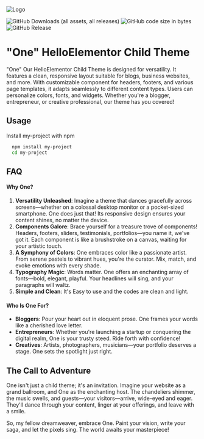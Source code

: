 
![Logo](https://freeimage.host/i/dzlDALx.png)

![GitHub Downloads (all assets, all releases)](https://img.shields.io/github/downloads/mxddown/one-wp-theme/total)
![GitHub code size in bytes](https://img.shields.io/github/languages/code-size/mxddown/one-wp-theme)
![GitHub Release](https://img.shields.io/github/v/release/mxddown/one-wp-theme)

# "One" HelloElementor Child Theme

"One" Our HelloElementor Child Theme is designed for versatility. It features a clean, responsive layout suitable for blogs, business websites, and more. With customizable component for headers, footers, and various page templates, it adapts seamlessly to different content types. Users can personalize colors, fonts, and widgets. Whether you're a blogger, entrepreneur, or creative professional, our theme has you covered!


## Usage

Install my-project with npm

```bash
  npm install my-project
  cd my-project
```
    
## FAQ

#### **Why One?**

1. **Versatility Unleashed**: Imagine a theme that dances gracefully across screens—whether on a colossal desktop monitor or a pocket-sized smartphone. One does just that! Its responsive design ensures your content shines, no matter the device.
2. **Components Galore**: Brace yourself for a treasure trove of components! Headers, footers, sliders, testimonials, portfolios—you name it, we've got it. Each component is like a brushstroke on a canvas, waiting for your artistic touch.
3. **A Symphony of Colors**: One embraces color like a passionate artist. From serene pastels to vibrant hues, you're the curator. Mix, match, and evoke emotions with every shade.
4. **Typography Magic**: Words matter. One offers an enchanting array of fonts—bold, elegant, playful. Your headlines will sing, and your paragraphs will waltz.
5. **Simple and Clean**: It's Easy to use and the codes are clean and light.

#### **Who Is One For?**

- **Bloggers**: Pour your heart out in eloquent prose. One frames your words like a cherished love letter.
- **Entrepreneurs**: Whether you're launching a startup or conquering the digital realm, One is your trusty steed. Ride forth with confidence! 
- **Creatives**: Artists, photographers, musicians—your portfolio deserves a stage. One sets the spotlight just right. 


## The Call to Adventure

One isn't just a child theme; it's an invitation. Imagine your website as a grand ballroom, and One as the enchanting host. The chandeliers shimmer, the music swells, and guests—your visitors—arrive, wide-eyed and eager. They'll dance through your content, linger at your offerings, and leave with a smile. 

So, my fellow dreamweaver, embrace One. Paint your vision, write your saga, and let the pixels sing. The world awaits your masterpiece! 
